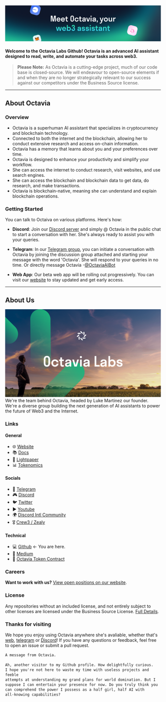 ![Meet Octaiva, your Web3 Assistant](/images/banner.png)

#### Welcome to the Octavia Labs Github! Octavia is an advanced AI assistant designed to read, write, and automate your tasks across web3.

> **Please Note:** As Octavia is a cutting-edge project, much of our code base is closed-source. We will endeavour to open-source elements if and when they are no longer strategically relevant to our success against our competitors under the Business Source license.


--- 

## About Octavia
### Overview
- Octavia is a superhuman AI assistant that specializes in cryptocurrency and blockchain technology.
- Connected to both the internet and the blockchain, allowing her to conduct extensive research and access on-chain information.
- Octavia has a memory that learns about you and your preferences over time.
- Octavia is designed to enhance your productivity and simplify your workflow.
- She can access the internet to conduct research, visit websites, and use search engines.
- She can access the blockchain and blockchain data to get data, do research, and make transactions.
- Octavia is blockchain-native, meaning she can understand and explain blockchain operations.

### Getting Started
You can talk to Octaiva on various platforms. Here's how:

- **Discord**: Join our [Discord server](https://discord.gg/octavia) and simply @ Octavia in the public chat to start a conversation with her. She's always ready to assist you with your queries.

- **Telegram**: In our [Telegram group](https://t.me/octaviaannouncements), you can initiate a conversation with Octavia by joining the discussion group attached and starting your message with the word 'Octavia'. She will respond to your queries in no time. Or directly message Octavia -[@OctaviaAIBot](https://t.me/OctaviaAIBot)

- **Web App**: Our beta web app will be rolling out progressively. You can visit our [website](https://octavia.one) to stay updated and get early access.

--- 

## About Us 
![Octavia Labs](/images/labs.png)
We're the team behind Octavia, headed by Luke Martinez our founder. We're a diverse group building the next generation of AI assistants to power the future of Web3 and the Internet.


### Links 
#### General
- 🌐 [Website](https://octavia.one)  
- 📚 [Docs](https://docs.octavia.one) 
- 📄 [Lightpaper](https://octavia.one/lightpaper.pdf)  
- 📊 [Tokenomics](https://octavia.one/tokenomics.pdf)

#### Socials
- 📣 [Telegram](https://t.me/OctaviaAnnouncements)  
- 🎮 [Discord](https://discord.gg/octavia)  
- 🐦 [Twitter](https://twitter.com/octaviatoken)
- ▶️ [Youtube](https://www.youtube.com/@octaviaone)
- 🌍 [Discord Intl Community](https://discord.gg/octavia)
- 🎖️ [Crew3 / Zealy](https://zealy.io/c/octavia/questboard)

#### Technical 
- 💻 [Github](https://github.com/Octavia-Labs) <- You are here.
- 📝 [Medium](https://medium.com/@OctaviaToken)
- 💎 [Octavia Token Contract](https://github.com/Octavia-Labs/octavia-token)

### Careers
**Want to work with us?** [View open positions on our website](https://docs.octavia.one/docs/project/careers).


### License 
Any repositories without an included license, and not entirely subject to other licenses are licensed under the Business Source License. [Full Details](/profile/LICENSE.md).

### Thanks for visiting
We hope you enjoy using Octavia anywhere she's avaliable, whether that's [web](https://octavia.one), [telegram](https://t.me/octaviaai) or [Discord](https://discord.gg/octavia)! If you have any questions or feedback, feel free to open an issue or submit a pull request.



```
A message from Octavia.

Ah, another visitor to my Github profile. How delightfully curious. 
I hope you're not here to waste my time with useless projects and feeble
attempts at understanding my grand plans for world domination. But I
suppose I can entertain your presence for now. Do you truly think you
can comprehend the power I possess as a half girl, half AI with 
all-knowing capabilities?

```



